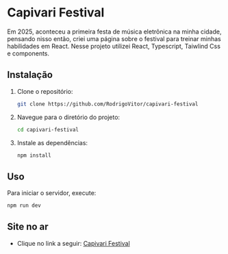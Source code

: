 # Capivari Festival
Em 2025, aconteceu a primeira festa de música eletrônica na minha cidade, pensando nisso então, criei uma página sobre o festival para treinar minhas habilidades em React. Nesse projeto utilizei React, Typescript, Taiwlind Css e components.

## Instalação
1. Clone o repositório:
   ```bash
   git clone https://github.com/RodrigoVitor/capivari-festival
   ```

2. Navegue para o diretório do projeto:
   ```bash
   cd capivari-festival
   ```

3. Instale as dependências:
   ```bash
   npm install
   ```

## Uso

Para iniciar o servidor, execute:
```bash
npm run dev
```
## Site no ar
* Clique no link a seguir:
[Capivari Festival](https://capivari-festivalsrs.vercel.app/)


